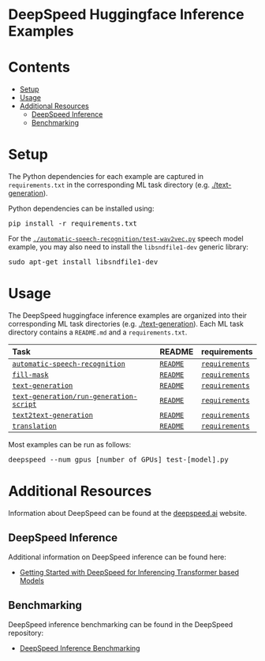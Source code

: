 
# DeepSpeed Huggingface Inference Examples

# Contents
   * [Setup](#setup)
   * [Usage](#usage)
   * [Additional Resources](#additional-resources)
       * [DeepSpeed Inference](#deepspeed-inference)
       * [Benchmarking](#benchmarking)

# Setup
The Python dependencies for each example are captured in `requirements.txt` in the corresponding ML task directory (e.g. [./text-generation](./text-generation)).

Python dependencies can be installed using:
<pre>
pip install -r requirements.txt
</pre>

For the [`./automatic-speech-recognition/test-wav2vec.py`](./automatic-speech-recognition/test-wav2vec.py) speech model example, you may also need to install the `libsndfile1-dev` generic library:
<pre>
sudo apt-get install libsndfile1-dev
</pre>

# Usage
The DeepSpeed huggingface inference examples are organized into their corresponding ML task directories (e.g. [./text-generation](./text-generation)). Each ML task directory contains a `README.md` and a `requirements.txt`.

| Task | README | requirements |
|:---|:---|:---|
| [`automatic-speech-recognition`](./automatic-speech-recognition/) | [`README`](./automatic-speech-recognition/README.md) | [`requirements`](./automatic-speech-recognition/requirements.txt) |
| [`fill-mask`](./fill-mask/) | [`README`](./fill-mask/README.md) | [`requirements`](./fill-mask/requirements.txt) |
| [`text-generation`](./text-generation/) | [`README`](./text-generation/README.md) | [`requirements`](./text-generation/requirements.txt) |
| [`text-generation/run-generation-script`](./text-generation/run-generation-script/) | [`README`](./text-generation/run-generation-script/README.md) | [`requirements`](./text-generation/run-generation-script/requirements.txt) |
| [`text2text-generation`](./text2text-generation/) | [`README`](./text2text-generation/README.md) | [`requirements`](./text2text-generation/requirements.txt) |
| [`translation`](./translation/) | [`README`](./translation/README.md) | [`requirements`](./translation/requirements.txt) |

Most examples can be run as follows:
<pre>deepspeed --num_gpus [number of GPUs] test-[model].py</pre>

# Additional Resources
Information about DeepSpeed can be found at the [deepspeed.ai](https://www.deepspeed.ai) website.

## DeepSpeed Inference
Additional information on DeepSpeed inference can be found here:
* [Getting Started with DeepSpeed for Inferencing Transformer based Models](https://www.deepspeed.ai/tutorials/inference-tutorial/)

## Benchmarking
DeepSpeed inference benchmarking can be found in the DeepSpeed repository:
* [DeepSpeed Inference Benchmarking](https://github.com/microsoft/DeepSpeed/tree/master/benchmarks/inference)
